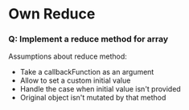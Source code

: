 # Own Reduce

### Q: Implement a reduce method for array

Assumptions about reduce method:
 - Take a callbackFunction as an argument
 - Allow to set a custom initial value 
 - Handle the case when initial value isn't provided
 - Original object isn't mutated by that method